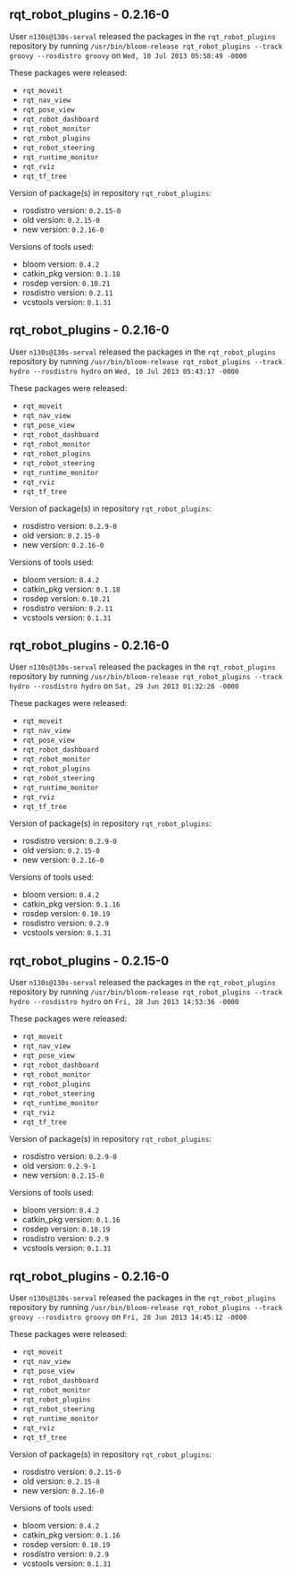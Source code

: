 ## rqt_robot_plugins - 0.2.16-0

User `n130s@130s-serval` released the packages in the `rqt_robot_plugins` repository by running `/usr/bin/bloom-release rqt_robot_plugins --track groovy --rosdistro groovy` on `Wed, 10 Jul 2013 05:58:49 -0000`

These packages were released:
- `rqt_moveit`
- `rqt_nav_view`
- `rqt_pose_view`
- `rqt_robot_dashboard`
- `rqt_robot_monitor`
- `rqt_robot_plugins`
- `rqt_robot_steering`
- `rqt_runtime_monitor`
- `rqt_rviz`
- `rqt_tf_tree`

Version of package(s) in repository `rqt_robot_plugins`:
- rosdistro version: `0.2.15-0`
- old version: `0.2.15-0`
- new version: `0.2.16-0`

Versions of tools used:
- bloom version: `0.4.2`
- catkin_pkg version: `0.1.18`
- rosdep version: `0.10.21`
- rosdistro version: `0.2.11`
- vcstools version: `0.1.31`


## rqt_robot_plugins - 0.2.16-0

User `n130s@130s-serval` released the packages in the `rqt_robot_plugins` repository by running `/usr/bin/bloom-release rqt_robot_plugins --track hydro --rosdistro hydro` on `Wed, 10 Jul 2013 05:43:17 -0000`

These packages were released:
- `rqt_moveit`
- `rqt_nav_view`
- `rqt_pose_view`
- `rqt_robot_dashboard`
- `rqt_robot_monitor`
- `rqt_robot_plugins`
- `rqt_robot_steering`
- `rqt_runtime_monitor`
- `rqt_rviz`
- `rqt_tf_tree`

Version of package(s) in repository `rqt_robot_plugins`:
- rosdistro version: `0.2.9-0`
- old version: `0.2.15-0`
- new version: `0.2.16-0`

Versions of tools used:
- bloom version: `0.4.2`
- catkin_pkg version: `0.1.18`
- rosdep version: `0.10.21`
- rosdistro version: `0.2.11`
- vcstools version: `0.1.31`


## rqt_robot_plugins - 0.2.16-0

User `n130s@130s-serval` released the packages in the `rqt_robot_plugins` repository by running `/usr/bin/bloom-release rqt_robot_plugins --track hydro --rosdistro hydro` on `Sat, 29 Jun 2013 01:32:26 -0000`

These packages were released:
- `rqt_moveit`
- `rqt_nav_view`
- `rqt_pose_view`
- `rqt_robot_dashboard`
- `rqt_robot_monitor`
- `rqt_robot_plugins`
- `rqt_robot_steering`
- `rqt_runtime_monitor`
- `rqt_rviz`
- `rqt_tf_tree`

Version of package(s) in repository `rqt_robot_plugins`:
- rosdistro version: `0.2.9-0`
- old version: `0.2.15-0`
- new version: `0.2.16-0`

Versions of tools used:
- bloom version: `0.4.2`
- catkin_pkg version: `0.1.16`
- rosdep version: `0.10.19`
- rosdistro version: `0.2.9`
- vcstools version: `0.1.31`


## rqt_robot_plugins - 0.2.15-0

User `n130s@130s-serval` released the packages in the `rqt_robot_plugins` repository by running `/usr/bin/bloom-release rqt_robot_plugins --track hydro --rosdistro hydro` on `Fri, 28 Jun 2013 14:53:36 -0000`

These packages were released:
- `rqt_moveit`
- `rqt_nav_view`
- `rqt_pose_view`
- `rqt_robot_dashboard`
- `rqt_robot_monitor`
- `rqt_robot_plugins`
- `rqt_robot_steering`
- `rqt_runtime_monitor`
- `rqt_rviz`
- `rqt_tf_tree`

Version of package(s) in repository `rqt_robot_plugins`:
- rosdistro version: `0.2.9-0`
- old version: `0.2.9-1`
- new version: `0.2.15-0`

Versions of tools used:
- bloom version: `0.4.2`
- catkin_pkg version: `0.1.16`
- rosdep version: `0.10.19`
- rosdistro version: `0.2.9`
- vcstools version: `0.1.31`


## rqt_robot_plugins - 0.2.16-0

User `n130s@130s-serval` released the packages in the `rqt_robot_plugins` repository by running `/usr/bin/bloom-release rqt_robot_plugins --track groovy --rosdistro groovy` on `Fri, 28 Jun 2013 14:45:12 -0000`

These packages were released:
- `rqt_moveit`
- `rqt_nav_view`
- `rqt_pose_view`
- `rqt_robot_dashboard`
- `rqt_robot_monitor`
- `rqt_robot_plugins`
- `rqt_robot_steering`
- `rqt_runtime_monitor`
- `rqt_rviz`
- `rqt_tf_tree`

Version of package(s) in repository `rqt_robot_plugins`:
- rosdistro version: `0.2.15-0`
- old version: `0.2.15-0`
- new version: `0.2.16-0`

Versions of tools used:
- bloom version: `0.4.2`
- catkin_pkg version: `0.1.16`
- rosdep version: `0.10.19`
- rosdistro version: `0.2.9`
- vcstools version: `0.1.31`


